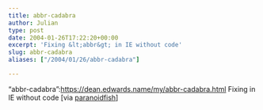 ```yaml
---
title: abbr-cadabra
author: Julian
type: post
date: 2004-01-26T17:22:20+00:00
excerpt: 'Fixing &lt;abbr&gt; in IE without code'
slug: abbr-cadabra 
aliases: ["/2004/01/26/abbr-cadabra"]

---
```

&#8220;abbr-cadabra&#8221;:https://dean.edwards.name/my/abbr-cadabra.html Fixing <abbr> in IE without code [via [paranoidfish][1]]

 [1]: https://www.paranoidfish.org
